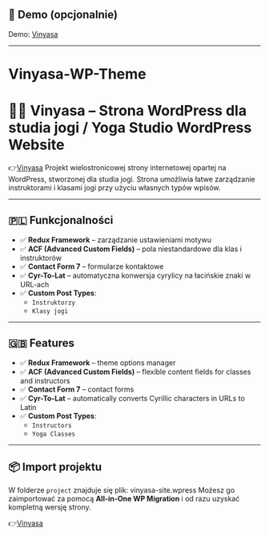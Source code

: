 
## 🔗 Demo (opcjonalnie)

Demo: [Vinyasa](https://linen-worm-330260.hostingersite.com/)

---


# Vinyasa-WP-Theme
# 🧘‍♀️ Vinyasa – Strona WordPress dla studia jogi / Yoga Studio WordPress Website
👉[Vinyasa](https://linen-worm-330260.hostingersite.com/)
Projekt wielostronicowej strony internetowej opartej na WordPress, stworzonej dla studia jogi. Strona umożliwia łatwe zarządzanie instruktorami i klasami jogi przy użyciu własnych typów wpisów.

---

## 🇵🇱 Funkcjonalności

- ✅ **Redux Framework** – zarządzanie ustawieniami motywu
- ✅ **ACF (Advanced Custom Fields)** – pola niestandardowe dla klas i instruktorów
- ✅ **Contact Form 7** – formularze kontaktowe
- ✅ **Cyr-To-Lat** – automatyczna konwersja cyrylicy na łacińskie znaki w URL-ach
- ✅ **Custom Post Types**:
  - `Instruktorzy`
  - `Klasy jogi`

---

## 🇬🇧 Features

- ✅ **Redux Framework** – theme options manager
- ✅ **ACF (Advanced Custom Fields)** – flexible content fields for classes and instructors
- ✅ **Contact Form 7** – contact forms
- ✅ **Cyr-To-Lat** – automatically converts Cyrillic characters in URLs to Latin
- ✅ **Custom Post Types**:
  - `Instructors`
  - `Yoga Classes`

---

## 📦 Import projektu

W folderze `project` znajduje się plik: vinyasa-site.wpress
Możesz go zaimportować za pomocą **All-in-One WP Migration** i od razu uzyskać kompletną wersję strony.

👉[Vinyasa](https://linen-worm-330260.hostingersite.com/)
